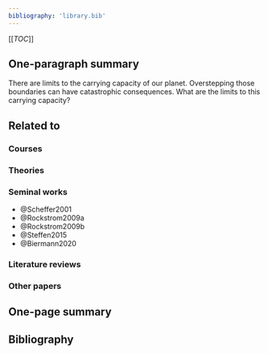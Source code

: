 ```yaml
---
bibliography: 'library.bib'
---
```


[[_TOC_]]

## One-paragraph summary

There are limits to the carrying capacity of our planet. Overstepping those boundaries can have catastrophic consequences. What are the limits to this carrying capacity?

## Related to

### Courses

### Theories

### Seminal works
* @Scheffer2001
* @Rockstrom2009a
* @Rockstrom2009b
* @Steffen2015
* @Biermann2020

### Literature reviews

### Other papers

## One-page summary

## Bibliography